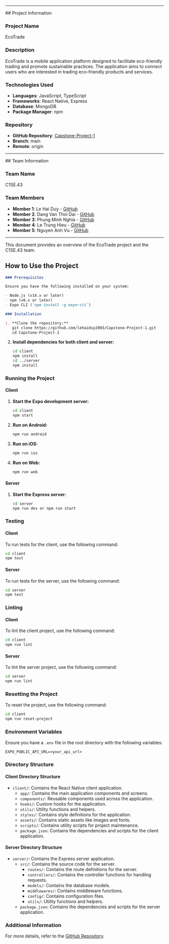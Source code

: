 <hr></hr>
## Project Information

### Project Name

EcoTrade

### Description

EcoTrade is a mobile application platform designed to facilitate eco-friendly trading and promote sustainable practices.
The application aims to connect users who are interested in trading eco-friendly products and services.

### Technologies Used

- **Languages**: JavaScript, TypeScript
- **Frameworks**: React Native, Express
- **Database**: MongoDB
- **Package Manager**: npm

### Repository

- **GitHub Repository**: [Capstone-Project-1](https://github.com/lehaiduy2003/Capstone-Project-1)
- **Branch**: main
- **Remote**: origin

<hr></hr>
## Team Information

### Team Name

C1SE.43

### Team Members

- **Member 1**: Le Hai Duy - [GitHub](https://github.com/lehaiduy2003)
- **Member 2**: Dang Van Thoi Dai - [GitHub](https://github.com/thoidai12234556)
- **Member 3**: Phung Minh Nghia - [GitHub](https://github.com/phungminhnghia)
- **Member 4**: Le Trung Hieu - [GitHub](https://github.com/trhieu2310)
- **Member 5**: Nguyen Anh Vu - [GitHub](https://github.com/vunguyenDev92)

<hr></hr>
This document provides an overview of the EcoTrade project and the C1SE.43 team.

## How to Use the Project

```markdown
### Prerequisites

Ensure you have the following installed on your system:

- Node.js (v14.x or later)
- npm (v6.x or later)
- Expo CLI (`npm install -g expo-cli`)

### Installation

1. **Clone the repository:**
   git clone https://github.com/lehaiduy2003/Capstone-Project-1.git
   cd Capstone-Project-1
   ```

2. **Install dependencies for both client and server:**
   ```sh
   cd client
   npm install
   cd ../server
   npm install
   ```

### Running the Project

#### Client

1. **Start the Expo development server:**
   ```sh
   cd client
   npm start
   ```

2. **Run on Android:**
   ```sh
   npm run android
   ```

3. **Run on iOS:**
   ```sh
   npm run ios
   ```

4. **Run on Web:**
   ```sh
   npm run web
   ```

#### Server

1. **Start the Express server:**
   ```sh
   cd server
   npm run dev or npm run start
   ```

### Testing

#### Client

To run tests for the client, use the following command:

```sh
cd client
npm test
```

#### Server

To run tests for the server, use the following command:

```sh
cd server
npm test
```

### Linting

#### Client

To lint the client project, use the following command:

```sh
cd client
npm run lint
```

#### Server

To lint the server project, use the following command:

```sh
cd server
npm run lint
```

### Resetting the Project

To reset the project, use the following command:

```sh
cd client
npm run reset-project
```

### Environment Variables

Ensure you have a `.env` file in the root directory with the following variables:

```
EXPO_PUBLIC_API_URL=<your_api_url>
```

### Directory Structure

#### Client Directory Structure

- `client/`: Contains the React Native client application.
    - `app/`: Contains the main application components and screens.
    - `components/`: Reusable components used across the application.
    - `hooks/`: Custom hooks for the application.
    - `utils/`: Utility functions and helpers.
    - `styles/`: Contains style definitions for the application.
    - `assets/`: Contains static assets like images and fonts.
    - `scripts/`: Contains utility scripts for project maintenance.
    - `package.json`: Contains the dependencies and scripts for the client application.

#### Server Directory Structure

- `server/`: Contains the Express server application.
    - `src/`: Contains the source code for the server.
        - `routes/`: Contains the route definitions for the server.
        - `controllers/`: Contains the controller functions for handling requests.
        - `models/`: Contains the database models.
        - `middlewares/`: Contains middleware functions.
        - `config/`: Contains configuration files.
        - `utils/`: Utility functions and helpers.
    - `package.json`: Contains the dependencies and scripts for the server application.

### Additional Information

For more details, refer to the [GitHub Repository](https://github.com/lehaiduy2003/Capstone-Project-1).

```